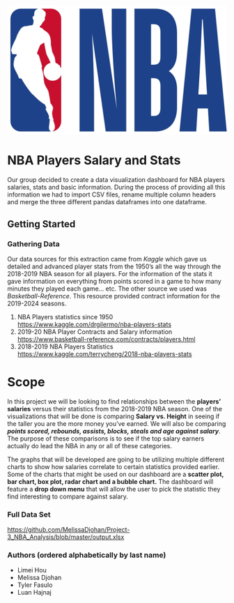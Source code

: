 ![NBA_Logo](NBA_Logo.jpg)

# NBA Players Salary and Stats

Our group decided to create a data visualization dashboard for NBA players salaries, stats and basic information. During the process of providing all this information we had to import CSV files, rename multiple column headers and merge the three different pandas dataframes into one dataframe. 

## Getting Started

### Gathering Data
Our data sources for this extraction came from *Kaggle* which gave us detailed and advanced player stats from the 1950’s  all the way through the 2018-2019 NBA season for all players. For the information of the stats it gave information on everything from points scored in a game to how many minutes they played each game… etc. The other source we used was *Basketball-Reference*. This resource provided contract information for the 2019-2024 seasons.  

1. NBA Players statistics since 1950  
https://www.kaggle.com/drgilermo/nba-players-stats
2. 2019-20 NBA Player Contracts and Salary information   
https://www.basketball-reference.com/contracts/players.html
3. 2018-2019 NBA Players Statistics   
https://www.kaggle.com/terrycheng/2018-nba-players-stats

# Scope
In this project we will be looking to find relationships between the **players’ salaries** versus their statistics from the 2018-2019  NBA season. One of the visualizations that will be done is comparing **Salary vs. Height** in seeing if the taller you are the more money you’ve earned. We will also be comparing ***points scored, rebounds, assists, blocks, steals and age against salary***. The purpose of these comparisons is to see  if the top salary earners actually do lead the NBA in any or all of these categories. 

The graphs that will be developed are going to be utilizing multiple different charts to show how salaries correlate to certain statistics provided earlier. Some of the charts that might be used on our dashboard are a **scatter plot, bar chart, box plot, radar chart and a bubble chart.** The dashboard will feature a **drop down menu** that will allow the user to pick the statistic they find interesting to compare against salary. 

### Full Data Set
https://github.com/MelissaDjohan/Project-3_NBA_Analysis/blob/master/output.xlsx

### Authors (ordered alphabetically by last name)
- Limei Hou
- Melissa Djohan
- Tyler Fasulo
- Luan Hajnaj

